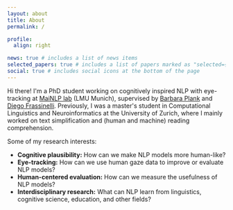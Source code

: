 ```yaml
---
layout: about
title: About
permalink: /

profile:
  align: right

news: true # includes a list of news items
selected_papers: true # includes a list of papers marked as "selected={true}"
social: true # includes social icons at the bottom of the page
---
```


Hi there! I'm a PhD student working on cognitively inspired NLP with eye-tracking at [MaiNLP lab](https://mainlp.github.io/) (LMU Munich), supervised by [Barbara Plank](https://bplank.github.io/) and [Diego Frassinelli](https://www.cis.uni-muenchen.de/personen/mitarbeiter/frassinelli/index.html). Previously, I was a master's student in Computational Linguistics and Neuroinformatics at the University of Zurich, where I mainly worked on text simplification and (human and machine) reading comprehension.

Some of my research interests:

- **Cognitive plausibility:** How can we make NLP models more human-like?
- **Eye-tracking:** How can we use human gaze data to improve or evaluate NLP models?
- **Human-centered evaluation:** How can we measure the usefulness of NLP models?
- **Interdisciplinary research:** What can NLP learn from linguistics, cognitive science, education, and other fields?
